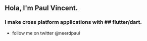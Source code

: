 ## Hola, I'm Paul Vincent.
### I make cross platform applications with ## flutter/dart.
- follow me on twitter @neerdpaul
